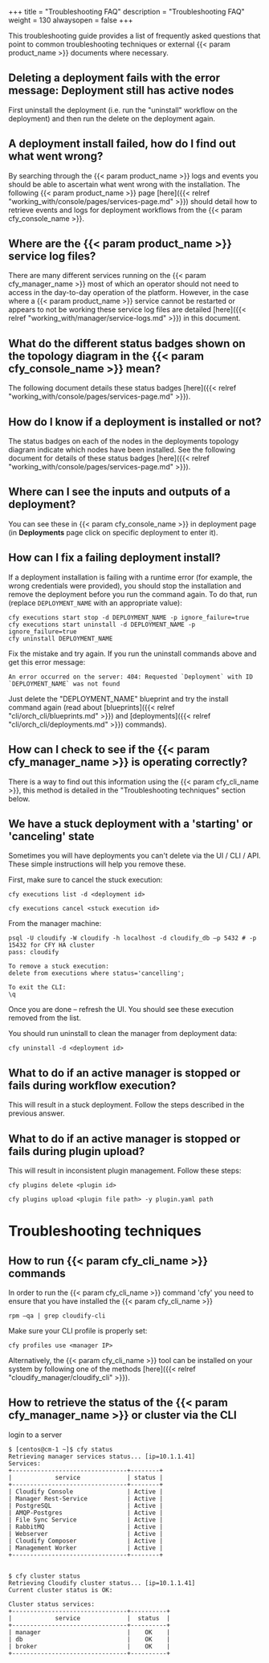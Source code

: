 +++
title = "Troubleshooting FAQ"
description = "Troubleshooting FAQ"
weight = 130
alwaysopen = false
+++

This troubleshooting guide provides a list of frequently asked questions that point to common troubleshooting techniques or external {{< param product_name >}} documents where necessary.

## Deleting a deployment fails with the error message: **Deployment still has active nodes**

First uninstall the deployment (i.e. run the "uninstall" workflow on the deployment) and then run the delete on the deployment again.


## A deployment install failed, how do I find out what went wrong?

By searching through the {{< param product_name >}} logs and events you should be able to ascertain what went wrong with the installation.  The following {{< param product_name >}} page [here]({{< relref "working_with/console/pages/services-page.md" >}}) should detail how to retrieve events and logs for deployment workflows from the {{< param cfy_console_name >}}.


## Where are the {{< param product_name >}} service log files?

There are many different services running on the {{< param cfy_manager_name >}} most of which an operator should not need to access in the day-to-day operation of the platform. However, in the case where a {{< param product_name >}} service cannot be restarted or appears to not be working these service log files are detailed [here]({{< relref "working_with/manager/service-logs.md" >}}) in this document.


## What do the different status badges shown on the topology diagram in the {{< param cfy_console_name >}} mean?

The following document details these status badges [here]({{< relref "working_with/console/pages/services-page.md" >}}).


## How do I know if a deployment is installed or not?

The status badges on each of the nodes in the deployments topology diagram indicate which nodes have been installed.  See the following document for details of these status badges [here]({{< relref "working_with/console/pages/services-page.md" >}}).


## Where can I see the inputs and outputs of a deployment?

You can see these in {{< param cfy_console_name >}} in deployment page (in **Deployments** page click on specific deployment to enter it).


## How can I fix a failing deployment install?
If a deployment installation is failing with a runtime error (for example, the wrong credentials were provided), you should stop the installation and remove the deployment before you run the command again. To do that, run (replace `DEPLOYMENT_NAME` with an appropriate value):

```
cfy executions start stop -d DEPLOYMENT_NAME -p ignore_failure=true
cfy executions start uninstall -d DEPLOYMENT_NAME -p ignore_failure=true
cfy uninstall DEPLOYMENT_NAME
```

Fix the mistake and try again. If you run the uninstall commands above and get this error message:

```
An error occurred on the server: 404: Requested `Deployment` with ID `DEPLOYMENT_NAME` was not found
```

Just delete the "DEPLOYMENT_NAME" blueprint and try the install command again (read about [blueprints]({{< relref "cli/orch_cli/blueprints.md" >}}) and [deployments]({{< relref "cli/orch_cli/deployments.md" >}}) commands).


## How can I check to see if the {{< param cfy_manager_name >}} is operating correctly?

There is a way to find out this information using the {{< param cfy_cli_name >}}, this method is detailed in the "Troubleshooting techniques" section below.


## We have a stuck deployment with a 'starting' or 'canceling' state

Sometimes you will have deployments you can't delete via the UI / CLI / API. These simple instructions will help you remove these.

First, make sure to cancel the stuck execution:


```
cfy executions list -d <deployment id>

cfy executions cancel <stuck execution id>
```


From the manager machine:


```
psql -U cloudify -W cloudify -h localhost -d cloudify_db –p 5432 # -p 15432 for CFY HA cluster
pass: cloudify

To remove a stuck execution:
delete from executions where status='cancelling';

To exit the CLI:
\q
```


Once you are done – refresh the UI. You should see these execution removed from the list.

You should run uninstall to clean the manager from deployment data:


```
cfy uninstall -d <deployment id>
```



## What to do if an active manager is stopped or fails during workflow execution?

This will result in a stuck deployment. Follow the steps described in the previous answer.


## What to do if an active manager is stopped or fails during plugin upload?

This will result in inconsistent plugin management. Follow these steps:


```
cfy plugins delete <plugin id>

cfy plugins upload <plugin file path> -y plugin.yaml path
```



# Troubleshooting techniques


## How to run {{< param cfy_cli_name >}} commands

In order to run the {{< param cfy_cli_name >}} command 'cfy' you need to ensure that you have installed the {{< param cfy_cli_name >}}


```
rpm –qa | grep cloudify-cli
```

Make sure your CLI profile is properly set:

```
cfy profiles use <manager IP>
```

Alternatively, the {{< param cfy_cli_name >}} tool can be installed on your system by following one of the methods  [here]({{< relref "cloudify_manager/cloudify_cli" >}}).


## How to retrieve the status of the {{< param cfy_manager_name >}} or cluster via the CLI

login to a server

```
$ [centos@cm-1 ~]$ cfy status
Retrieving manager services status... [ip=10.1.1.41]
Services:
+--------------------------------+--------+
|            service             | status |
+--------------------------------+--------+
| Cloudify Console               | Active |
| Manager Rest-Service           | Active |
| PostgreSQL                     | Active |
| AMQP-Postgres                  | Active |
| File Sync Service              | Active |
| RabbitMQ                       | Active |
| Webserver                      | Active |
| Cloudify Composer              | Active |
| Management Worker              | Active |
+--------------------------------+--------+


$ cfy cluster status
Retrieving Cloudify cluster status... [ip=10.1.1.41]
Current cluster status is OK:

Cluster status services:
+--------------------------------+----------+
|            service             |  status  |
+--------------------------------+----------+
| manager                        |    OK    |
| db                             |    OK    |
| broker                         |    OK    |
+--------------------------------+----------+
```

